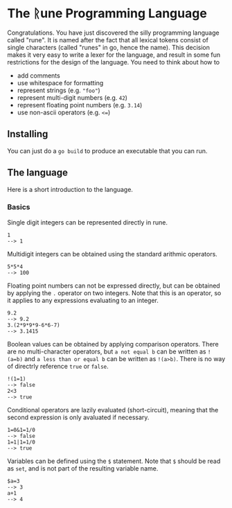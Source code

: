 # The ᚱune Programming Language

Congratulations. You have just discovered the silly programming language called "rune". It is named after the fact that all lexical tokens consist of single characters (called "runes" in go, hence the name). This decision makes it very easy to write a lexer for the language, and result in some fun restrictions for the design of the language. You need to think about how to

- add comments
- use whitespace for formatting
- represent strings (e.g. `"foo"`)
- represent multi-digit numbers (e.g. `42`)
- represent floating point numbers (e.g. `3.14`)
- use non-ascii operators (e.g. `<=`)

## Installing

You can just do a `go build` to produce an executable that you can run.

## The language

Here is a short introduction to the language.

### Basics

Single digit integers can be represented directly in rune.

    1
    --> 1

Multidigit integers can be obtained using the standard arithmic operators.

    5*5*4
    --> 100

Floating point numbers can not be expressed directly, but can be obtained by applying the `.` operator on two integers. Note that this is an operator, so it applies to any expressions evaluating to an integer.

    9.2
    --> 9.2
    3.(2*9*9*9-6*6-7)
    --> 3.1415

Boolean values can be obtained by applying comparison operators. There are no multi-character operators, but `a not equal b` can be written as `!(a=b)` and `a less than or equal b` can be written as `!(a>b)`. There is no way of directrly reference `true` or `false`.

    !(1=1)
    --> false
    2<3
    --> true

Conditional operators are lazily evaluated (short-circuit), meaning that the second expression is only avaluated if necessary.

    1=0&1=1/0
    --> false
    1=1|1=1/0
    --> true

Variables can be defined using the `$` statement. Note that `$` should be read as `set`, and is not part of the resulting variable name.

    $a=3
    --> 3
    a+1
    --> 4
